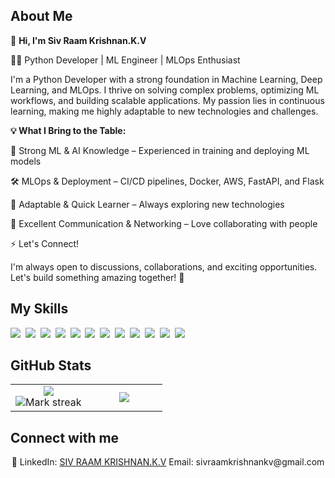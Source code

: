 ## About Me

🚀 **Hi, I'm Siv Raam Krishnan.K.V**

👨‍💻 Python Developer | ML Engineer | MLOps Enthusiast 

I'm a Python Developer with a strong foundation in Machine Learning, Deep Learning, and MLOps. I thrive on solving complex problems, optimizing ML workflows, and building scalable applications. My passion lies in continuous learning, making me highly adaptable to new technologies and challenges.

**💡 What I Bring to the Table:**

🧠 Strong ML & AI Knowledge – Experienced in training and deploying ML models

🛠 MLOps & Deployment – CI/CD pipelines, Docker, AWS, FastAPI, and Flask

🔗 Adaptable & Quick Learner – Always exploring new technologies

🤝 Excellent Communication & Networking – Love collaborating with people

⚡ Let's Connect!

I'm always open to discussions, collaborations, and exciting opportunities. Let's build something amazing together! 🚀

## My Skills

<img src="https://img.shields.io/badge/Python-3776AB?logo=python&logoColor=fff"> 
<img src="https://img.shields.io/badge/HTML-%23E34F26.svg?logo=html5&logoColor=white"> 
<img src="https://img.shields.io/badge/CSS-1572B6?logo=css3&logoColor=fff"> 
<img src="https://img.shields.io/badge/Flask-000?logo=flask&logoColor=fff"> 
<img src="https://img.shields.io/badge/Docker-2496ED?logo=docker&logoColor=fff"> 
<img src="https://img.shields.io/badge/AWS-%23FF9900.svg?logo=amazon-web-services&logoColor=white"> 
<img src="https://img.shields.io/badge/MySQL-4479A1?logo=mysql&logoColor=fff"> 
<img src="https://img.shields.io/badge/Hugging%20Face-FFD21E?logo=huggingface&logoColor=000"> 
<img src="https://img.shields.io/badge/ChatGPT-74aa9c?logo=openai&logoColor=white"> 
<img src="https://img.shields.io/badge/GitHub%20Copilot-000?logo=githubcopilot&logoColor=fff"> 
<img src="https://img.shields.io/badge/Google%20Gemini-886FBF?logo=googlegemini&logoColor=fff"> 
<img src="https://img.shields.io/badge/Google%20Assistant-4285F4?logo=googleassistant&logoColor=fff"> 

## GitHub Stats

<table><tbody><tr border="none"><td width="50%" align="center">
<img align="center" src="https://readme-stats-fork-mauve.vercel.app/api/?username=sivraamkrishnankv&theme=dark&show_icons=true&count_private=true"><br>
<img alt="Mark streak" src="https://github-readme-streak-stats-five-roan.vercel.app?user=sivraamkrishnankv&theme=dark"></td><td width="50%" align="center">
<img align="center" src="https://readme-stats-fork-mauve.vercel.app/api/top-langs/?username=sivraamkrishnankv&theme=dark&hide_border=false&no-bg=true&no-frame=true&langs_count=6"></td></tr></tbody></table>

## Connect with me

<p align="center">🔗 LinkedIn: <a href="https://www.linkedin.com/in/sivraamkrishnankv/" target="_blank">SIV RAAM KRISHNAN.K.V</a> Email: sivraamkrishnankv@gmail.com</p>
